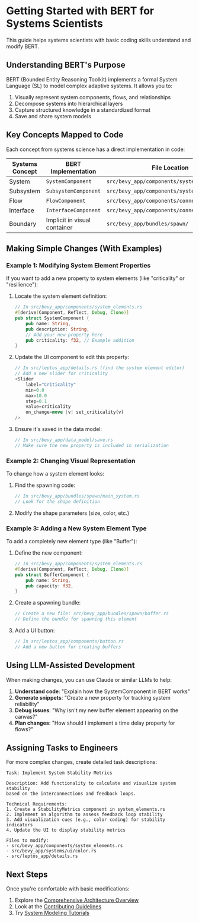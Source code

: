 # Getting Started with BERT for Systems Scientists

This guide helps systems scientists with basic coding skills understand and modify BERT.

## Understanding BERT's Purpose

BERT (Bounded Entity Reasoning Toolkit) implements a formal System Language (SL) to model complex adaptive systems. It allows you to:

1. Visually represent system components, flows, and relationships
2. Decompose systems into hierarchical layers
3. Capture structured knowledge in a standardized format
4. Save and share system models

## Key Concepts Mapped to Code

Each concept from systems science has a direct implementation in code:

| Systems Concept | BERT Implementation | File Location |
|-----------------|---------------------|--------------|
| System | `SystemComponent` | `src/bevy_app/components/system_elements.rs` |
| Subsystem | `SubsystemComponent` | `src/bevy_app/components/system_elements.rs` |
| Flow | `FlowComponent` | `src/bevy_app/components/connections.rs` |
| Interface | `InterfaceComponent` | `src/bevy_app/components/connections.rs` |
| Boundary | Implicit in visual container | `src/bevy_app/bundles/spawn/` |

## Making Simple Changes (With Examples)

### Example 1: Modifying System Element Properties

If you want to add a new property to system elements (like "criticality" or "resilience"):

1. Locate the system element definition:
   ```rust
   // In src/bevy_app/components/system_elements.rs
   #[derive(Component, Reflect, Debug, Clone)]
   pub struct SystemComponent {
       pub name: String,
       pub description: String,
       // Add your new property here
       pub criticality: f32, // Example addition
   }
   ```

2. Update the UI component to edit this property:
   ```rust
   // In src/leptos_app/details.rs (find the system element editor)
   // Add a new slider for criticality
   <Slider
       label="Criticality"
       min=0.0
       max=10.0
       step=0.1
       value=criticality
       on_change=move |v| set_criticality(v)
   />
   ```

3. Ensure it's saved in the data model:
   ```rust
   // In src/bevy_app/data_model/save.rs
   // Make sure the new property is included in serialization
   ```

### Example 2: Changing Visual Representation

To change how a system element looks:

1. Find the spawning code:
   ```rust
   // In src/bevy_app/bundles/spawn/main_system.rs
   // Look for the shape definition
   ```

2. Modify the shape parameters (size, color, etc.)

### Example 3: Adding a New System Element Type

To add a completely new element type (like "Buffer"):

1. Define the new component:
   ```rust
   // In src/bevy_app/components/system_elements.rs
   #[derive(Component, Reflect, Debug, Clone)]
   pub struct BufferComponent {
       pub name: String,
       pub capacity: f32,
   }
   ```

2. Create a spawning bundle:
   ```rust
   // Create a new file: src/bevy_app/bundles/spawn/buffer.rs
   // Define the bundle for spawning this element
   ```

3. Add a UI button:
   ```rust
   // In src/leptos_app/components/button.rs
   // Add a new button for creating buffers
   ```

## Using LLM-Assisted Development

When making changes, you can use Claude or similar LLMs to help:

1. **Understand code**: "Explain how the SystemComponent in BERT works"
2. **Generate snippets**: "Create a new property for tracking system reliability"
3. **Debug issues**: "Why isn't my new buffer element appearing on the canvas?"
4. **Plan changes**: "How should I implement a time delay property for flows?"

## Assigning Tasks to Engineers

For more complex changes, create detailed task descriptions:

```
Task: Implement System Stability Metrics

Description: Add functionality to calculate and visualize system stability 
based on the interconnections and feedback loops.

Technical Requirements:
1. Create a StabilityMetrics component in system_elements.rs
2. Implement an algorithm to assess feedback loop stability
3. Add visualization cues (e.g., color coding) for stability indicators
4. Update the UI to display stability metrics

Files to modify:
- src/bevy_app/components/system_elements.rs
- src/bevy_app/systems/ui/color.rs
- src/leptos_app/details.rs
```

## Next Steps

Once you're comfortable with basic modifications:

1. Explore the [Comprehensive Architecture Overview](../architecture/comprehensive-architecture-overview.md)
2. Look at the [Contributing Guidelines](../contributing/guidelines.md)
3. Try [System Modeling Tutorials](../tutorials/basic-system-modeling.md)